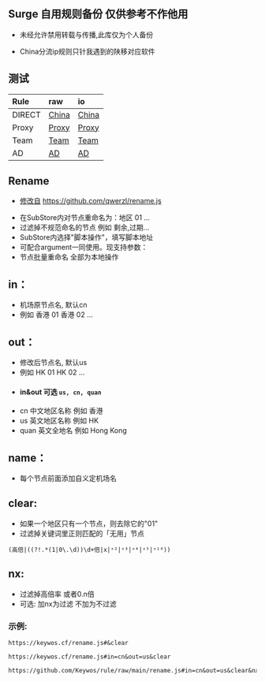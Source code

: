 ## Surge 自用规则备份 仅供参考不作他用

* 未经允许禁用转载与传播,此库仅为个人备份

* China分流ip规则只针我遇到的陕移对应软件

## 测试

| Rule | raw | io |
| :-----| :-----| :-----|
| DIRECT | [China](https://raw.githubusercontent.com/Keywos/rule/main/China.list) | [China](https://keywos.github.io/rule/China.list) |
| Proxy | [Proxy](https://raw.githubusercontent.com/Keywos/rule/main/Proxy.list) | [Proxy](https://keywos.github.io/rule/Proxy.list) |
| Team | [Team](https://raw.githubusercontent.com/Keywos/rule/main/Team.list) | [Team](https://keywos.github.io/rule/Team.list) |
| AD | [AD](https://raw.githubusercontent.com/Keywos/rule/main/AD.list) | [AD](https://keywos.github.io/rule/AD.list) |

## Rename 

- [修改自](https://github.com/qwerzl/rename.js) https://github.com/qwerzl/rename.js
* 在SubStore内对节点重命名为：地区 01 ...
* 过滤掉不规范命名的节点 例如 剩余,过期...
* SubStore内选择"脚本操作"，填写脚本地址
* 可配合argument一同使用。现支持参数：
* 节点批量重命名 全部为本地操作
## in：
* 机场原节点名, 默认cn 
* 例如 香港 01 香港 02 ...

## out：
* 修改后节点名, 默认us
* 例如 HK 01 HK 02 ...
* #### in&out 可选  `us, cn, quan`
* cn 中文地区名称 例如 香港
* us 英文地区名称 例如 HK
* quan 英文全地名 例如 Hong Kong

## name：
* 每个节点前面添加自义定机场名
  
## clear: 
* 如果一个地区只有一个节点，则去除它的"01"
* 过滤掉关键词里正则匹配的「无用」节点

```
(高倍|((?!.*(1|0\.\d))\d+倍|x|ˣ²|ˣ³|ˣ⁴|ˣ⁵|ˣ¹⁰)) 
```
 
## nx:
* 过滤掉高倍率 或者0.n倍 
* 可选: 加nx为过滤 不加为不过滤
 
### 示例: 

```
https://keywos.cf/rename.js#&clear

https://keywos.cf/rename.js#in=cn&out=us&clear

https://github.com/Keywos/rule/raw/main/rename.js#in=cn&out=us&clear&nx
 ```